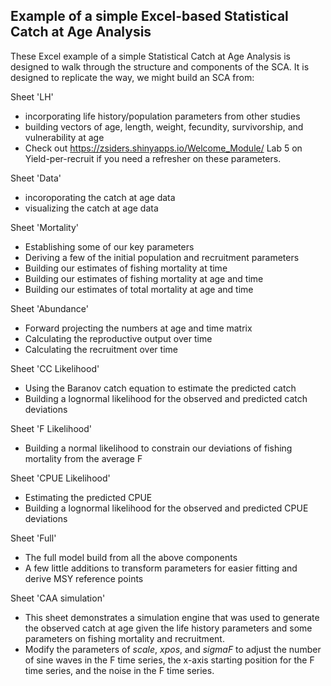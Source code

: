 ## Example of a simple Excel-based Statistical Catch at Age Analysis

These Excel example of a simple Statistical Catch at Age Analysis is designed to walk through the structure and components of the SCA. It is designed to replicate the way, we might build an SCA from:

Sheet 'LH'
- incorporating life history/population parameters from other studies
- building vectors of age, length, weight, fecundity, survivorship, and vulnerability at age
- Check out https://zsiders.shinyapps.io/Welcome_Module/ Lab 5 on Yield-per-recruit if you need a refresher on these parameters.

Sheet 'Data'
- incoroporating the catch at age data
- visualizing the catch at age data

Sheet 'Mortality'
- Establishing some of our key parameters
- Deriving a few of the initial population and recruitment parameters
- Building our estimates of fishing mortality at time
- Building our estimates of fishing mortality at age and time
- Building our estimates of total mortality at age and time

Sheet 'Abundance'
- Forward projecting the numbers at age and time matrix
- Calculating the reproductive output over time
- Calculating the recruitment over time

Sheet 'CC Likelihood'
- Using the Baranov catch equation to estimate the predicted catch
- Building a lognormal likelihood for the observed and predicted catch deviations

Sheet 'F Likelihood'
- Building a normal likelihood to constrain our deviations of fishing mortality from the average F

Sheet 'CPUE Likelihood'
- Estimating the predicted CPUE
- Building a lognormal likelihood for the observed and predicted CPUE deviations

Sheet 'Full'
- The full model build from all the above components
- A few little additions to transform parameters for easier fitting and derive MSY reference points

Sheet 'CAA simulation'
- This sheet demonstrates a simulation engine that was used to generate the observed catch at age given the life history parameters and some parameters on fishing mortality and recruitment. 
- Modify the parameters of *scale*, *xpos*, and *sigmaF* to adjust the number of sine waves in the F time series, the x-axis starting position for the F time series, and the noise in the F time series.  



